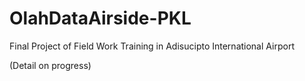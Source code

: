 # OlahDataAirside-PKL
Final Project of Field Work Training in Adisucipto International Airport


(Detail on progress) 
